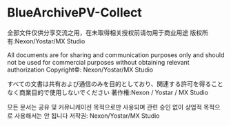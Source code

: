 # BlueArchivePV-Collect
全部文件仅供分享交流之用，在未取得相关授权前请勿用于商业用途
版权所有:Nexon/Yostar/MX Studio

All documents are for sharing and communication purposes only and should not be used for commercial purposes without obtaining relevant authorization
Copyright©: Nexon/Yostar/MX Studio

すべての文書は共有および通信のみを目的としており、関連する許可を得ることなく商業目的で使用しないでください
著作権:Nexon / Yostar / MX Studio

모든 문서는 공유 및 커뮤니케이션 목적으로만 사용되며 관련 승인 없이 상업적 목적으로 사용해서는 안 됩니다
저작권: Nexon/Yostar/MX Studio
